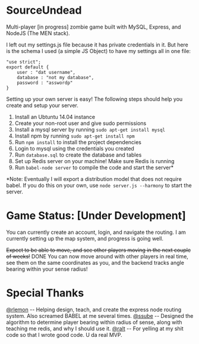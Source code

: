 SourceUndead
============

Multi-player [in progress] zombie game built with MySQL, Express, and NodeJS (The MEN stack).

I left out my settings.js file because it has private credentials in it. But here is the schema I used (a simple JS Object) to have my settings all in one file:

    "use strict";
    export default {
        user : "dat username",
        database : "not my database",
        password : "asswordp"
    }

Setting up your own server is easy! The following steps should help you create and setup your server.

1. Install an Ubtuntu 14.04 instance
2. Create your non-root user and give sudo permissions
3. Install a mysql server by running `sudo apt-get install mysql`
4. Install npm by running `sudo apt-get install npm`
5. Run `npm install` to install the project dependencies
6. Login to mysql using the credentials you created
7. Run `database.sql` to create the database and tables
8. Set up Redis server on your machine! Make sure Redis is running
9. Run `babel-node server` to compile the code and start the server*

*Note: Eventually I will export a distribution model that does not require babel. If you do this on your own, use `node server.js --harmony` to start the server.

Game Status: [Under Development]
================================

You can currently create an account, login, and navigate the routing. I am currently setting up the map system, and progress is going well. 

~~Expect to be able to move, and see other players moving in the next couple of weeks!~~ DONE
You can now move around with other players in real time, see them on the same coordinates as you, and the backend tracks angle bearing within your sense radius!

Special Thanks
==============

[@rlemon](https://github.com/rlemon) -- Helping design, teach, and create the express node routing system. Also screamed BABEL at me several times.
[@ssube](https://github.com/ssube) -- Designed the algorithm to determine player bearing within radius of sense, along with teaching me redis, and why I should use it.
[@ralt](https://github.com/ralt) -- For yelling at my shit code so that I wrote good code. U da real MVP.
